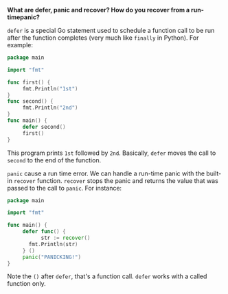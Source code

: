 **What are defer, panic and recover? How do you recover from a run-timepanic?**

`defer` is a special Go statement used to schedule a function call to be run after the function completes (very much like `finally` in Python). For example:

```go
package main

import "fmt"

func first() {
     fmt.Println("1st")
}
func second() {
     fmt.Println("2nd")
}
func main() {
     defer second()
     first()
}
```
This program prints `1st` followed by `2nd`. Basically, `defer` moves the call to `second` to the end of the function.

`panic` cause a run time error. We can handle a run-time panic with the built-in `recover` function. `recover` stops the panic and returns the value that was passed to the call to `panic`. For instance:

```go
package main

import "fmt"

func main() {
     defer func() {
     	   str := recover()
	   fmt.Println(str)
     } ()
     panic("PANICKING!")
}
```
Note the `()` after `defer`, that's a function call. `defer` works with a called function only.
